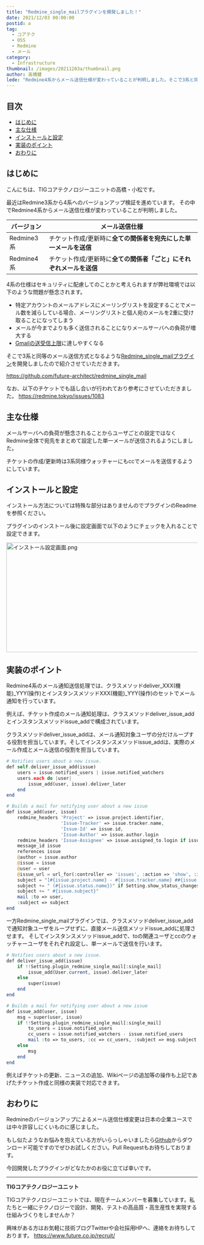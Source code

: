 ```yaml
---
title: "Redmine_single_mailプラグインを開発しました！"
date: 2021/12/03 00:00:00
postid: a
tag:
  - コアテク
  - OSS
  - Redmine
  - メール
category:
  - Infrastructure
thumbnail: /images/20211203a/thumbnail.png
author: 高橋健
lede: "Redmine4系からメール送信仕様が変わっていることが判明しました。そこで3系と同等のメール送信方式となるようなRedmine_single_mailプラグインを開発しましたので紹介させていただきます。"
---
```

## 目次

* [はじめに](#はじめに)
* [主な仕様](#主な仕様)
* [インストールと設定](#インストールと設定)
* [実装のポイント](#実装のポイント)
* [おわりに](#おわりに)

## はじめに

こんにちは、TIGコアテクノロジーユニットの高橋・小松です。

最近はRedmine3系から4系へのバージョンアップ検証を進めています。
その中でRedmine4系からメール送信仕様が変わっていることが判明しました。

| バージョン                   | メール送信仕様 |
|------------------------|-------------|
|Redmine3系|チケット作成/更新時に**全ての関係者を宛先にした単一メールを送信**|
|Redmine4系|チケット作成/更新時に**全ての関係者「ごと」にそれぞれメールを送信**|

4系の仕様はセキュリティに配慮してのことかと考えられますが弊社環境では以下のような問題が懸念されます。

* 特定アカウントのメールアドレスにメーリングリストを設定することでメール数を減らしている場合、メーリングリストと個人宛のメールを2重に受け取ることになってしまう
* メールが今までよりも多く送信されることになりメールサーバへの負荷が増大する
* [Gmailの送受信上限](https://support.google.com/a/topic/28609?hl=ja&ref_topic=9202)に達しやすくなる

そこで3系と同等のメール送信方式となるような[Redmine_single_mailプラグイン](https://github.com/future-architect/redmine_single_mail)を開発しましたので紹介させていただきます。

https://github.com/future-architect/redmine_single_mail

なお、以下のチケットでも話し合いが行われており参考にさせていただきました。
https://redmine.tokyo/issues/1083

## 主な仕様

メールサーバへの負荷が懸念されることからユーザごとの設定ではなくRedmine全体で宛先をまとめて設定した単一メールが送信されるようにしました。

チケットの作成/更新時は3系同様ウォッチャーにもccでメールを送信するようにしています。

## インストールと設定

インストール方法については特殊な部分はありませんのでプラグインのReadmeを参照ください。

プラグインのインストール後に設定画面で以下のようにチェックを入れることで設定できます。

<img src="/images/20211203a/インストール設定画面.png" alt="インストール設定画面.png" width="633" height="288" loading="lazy">

## 実装のポイント

Redmine4系のメール通知送信処理では、クラスメソッドdeliver_XXX(機能)_YYY(操作)とインスタンスメソッドXXX(機能)_YYY(操作)のセットでメール通知を行っています。

例えば、チケット作成のメール通知処理は、クラスメソッドdeliver_issue_addとインスタンスメソッドissue_addで構成されています。

クラスメソッドdeliver_issue_addは、メール通知対象ユーザの分だけループする役割を担当しています。そしてインスタンスメソッドissue_addは、実際のメール作成とメール送信の役割を担当しています。

```php Redmineソースからの抜粋
# Notifies users about a new issue.
def self.deliver_issue_add(issue)
    users = issue.notified_users | issue.notified_watchers
    users.each do |user|
        issue_add(user, issue).deliver_later
    end
end

# Builds a mail for notifying user about a new issue
def issue_add(user, issue)
    redmine_headers 'Project' => issue.project.identifier,
                    'Issue-Tracker' => issue.tracker.name,
                    'Issue-Id' => issue.id,
                    'Issue-Author' => issue.author.login
    redmine_headers 'Issue-Assignee' => issue.assigned_to.login if issue.assigned_to
    message_id issue
    references issue
    @author = issue.author
    @issue = issue
    @user = user
    @issue_url = url_for(:controller => 'issues', :action => 'show', :id => issue)
    subject = "[#{issue.project.name} - #{issue.tracker.name} ##{issue.id}]"
    subject += " (#{issue.status.name})" if Setting.show_status_changes_in_mail_subject?
    subject += " #{issue.subject}"
    mail :to => user,
    :subject => subject
end
```

一方Redmine_single_mailプラグインでは、クラスメソッドdeliver_issue_addで通知対象ユーザをループせずに、直接メール送信メソッドissue_addに処理させます。
そしてインスタンスメソッドissue_addで、toの関連ユーザとccのウォッチャーユーザをそれぞれ設定し、単一メールで送信を行います。

```php Redmine_single_mailプラグインソースの抜粋
# Notifies users about a new issue.
def deliver_issue_add(issue)
    if !!Setting.plugin_redmine_single_mail[:single_mail]
        issue_add(User.current, issue).deliver_later
    else
        super(issue)
    end
end

# Builds a mail for notifying user about a new issue
def issue_add(user, issue)
    msg = super(user, issue)
    if !!Setting.plugin_redmine_single_mail[:single_mail]
        to_users = issue.notified_users
        cc_users = issue.notified_watchers - issue.notified_users
        mail :to => to_users, :cc => cc_users, :subject => msg.subject
    else
        msg
    end
end
```

例えばチケットの更新、ニュースの追加、Wikiページの追加等の操作も上記であげたチケット作成と同様の実装で対応できます。

## おわりに

Redmineのバージョンアップによるメール送信仕様変更は日本の企業ユースでは中々許容しにくいものに感じました。

もし似たようなお悩みを抱えている方がいらっしゃいましたら[Github](https://github.com/future-architect/redmine_single_mail)からダウンロード可能ですのでぜひお試しください。Pull Requestもお待ちしております。

今回開発したプラグインがどなたかのお役に立てば幸いです。

----------------------------
**TIGコアテクノロジーユニット**

TIGコアテクノロジーユニットでは、現在チームメンバーを募集しています。私たちと一緒にテクノロジーで設計、開発、テストの高品質・高生産性を実現する仕組みづくりをしませんか？

興味がある方はお気軽に技術ブログTwitterや会社採用HPへ、連絡をお待ちしております。
https://www.future.co.jp/recruit/
